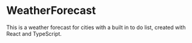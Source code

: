 # WeatherForecast
This is a weather forecast for cities with a built in to do list, created with React and TypeScript.
